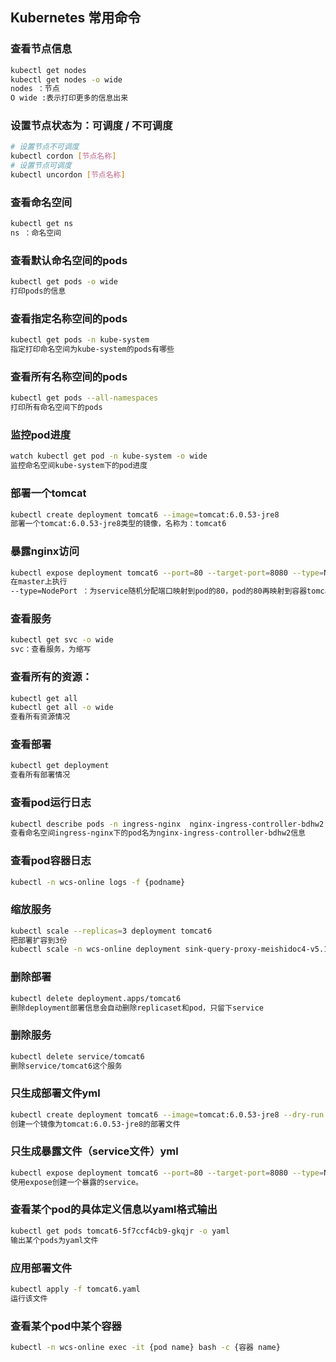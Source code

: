 ## Kubernetes 常用命令

### 查看节点信息

  ```bash
kubectl get nodes
kubectl get nodes -o wide
nodes ：节点
O wide :表示打印更多的信息出来
  ```

### 设置节点状态为：可调度 / 不可调度

```bash
# 设置节点不可调度
kubectl cordon [节点名称]
# 设置节点可调度
kubectl uncordon [节点名称]
```

### 查看命名空间

  ```bash
kubectl get ns
ns ：命名空间
  ```

### 查看默认命名空间的pods

  ```bash
kubectl get pods -o wide
打印pods的信息
  ```

### 查看指定名称空间的pods

  ```bash
kubectl get pods -n kube-system
指定打印命名空间为kube-system的pods有哪些
  ```

### 查看所有名称空间的pods

  ```bash
kubectl get pods --all-namespaces
打印所有命名空间下的pods
  ```

### 监控pod进度

  ```bash
watch kubectl get pod -n kube-system -o wide
监控命名空间kube-system下的pod进度
  ```

### 部署一个tomcat

  ```bash
kubectl create deployment tomcat6 --image=tomcat:6.0.53-jre8
部署一个tomcat:6.0.53-jre8类型的镜像，名称为：tomcat6
  ```

### 暴露nginx访问

  ```bash
kubectl expose deployment tomcat6 --port=80 --target-port=8080 --type=NodePort 
在master上执行
--type=NodePort ：为service随机分配端口映射到pod的80，pod的80再映射到容器tomcat的8080
  ```

### 查看服务

  ```bash
kubectl get svc -o wide
svc：查看服务，为缩写
  ```

### 查看所有的资源：

  ```bash
kubectl get all
kubectl get all -o wide
查看所有资源情况
  ```

### 查看部署

```bash
kubectl get deployment
查看所有部署情况
```

### 查看pod运行日志

```bash
kubectl describe pods -n ingress-nginx  nginx-ingress-controller-bdhw2
查看命名空间ingress-nginx下的pod名为nginx-ingress-controller-bdhw2信息
```

### 查看pod容器日志

```bash
kubectl -n wcs-online logs -f {podname}
```

### 缩放服务

```bash
kubectl scale --replicas=3 deployment tomcat6
把部署扩容到3份
kubectl scale -n wcs-online deployment sink-query-proxy-meishidoc4-v5.1.7-meishi-doc --replicas=0
```

### 删除部署

```bash
kubectl delete deployment.apps/tomcat6
删除deployment部署信息会自动删除replicaset和pod，只留下service
```

### 删除服务

```bash
kubectl delete service/tomcat6
删除service/tomcat6这个服务
```

### 只生成部署文件yml

```bash
kubectl create deployment tomcat6 --image=tomcat:6.0.53-jre8 --dry-run -o yaml > tomcat6.yml
创建一个镜像为tomcat:6.0.53-jre8的部署文件
```

### 只生成暴露文件（service文件）yml

```bash
kubectl expose deployment tomcat6 --port=80 --target-port=8080 --type=NodePort --dry-run -o yaml > tomcat6--expose.yml
使用expose创建一个暴露的service。
```

### 查看某个pod的具体定义信息以yaml格式输出

```bash
kubectl get pods tomcat6-5f7ccf4cb9-gkqjr -o yaml
输出某个pods为yaml文件
```

### 应用部署文件

```bash
kubectl apply -f tomcat6.yaml
运行该文件
```

### 查看某个pod中某个容器

```bash
kubectl -n wcs-online exec -it {pod name} bash -c {容器 name}
```

